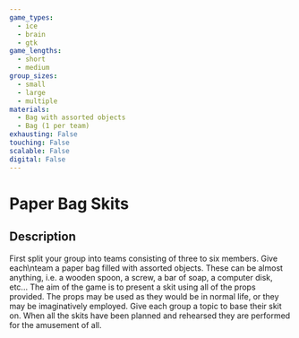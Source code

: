 ```yaml
---
game_types:
  - ice
  - brain
  - gtk
game_lengths:
  - short
  - medium
group_sizes:
  - small
  - large
  - multiple
materials:
  - Bag with assorted objects
  - Bag (1 per team)
exhausting: False
touching: False
scalable: False
digital: False
---
```

# Paper Bag Skits

## Description
First split your group into teams consisting of three to six members. Give each\nteam a paper bag filled with assorted objects. These can be almost anything, i.e. a wooden spoon, a screw, a bar of soap, a computer disk, etc... The aim of the game is to present a skit using all of the props provided. The props may be used as they would be in normal life, or they may be imaginatively employed. Give each group a topic to base their skit on. When all the skits have been planned and rehearsed they are performed for the amusement of all.
